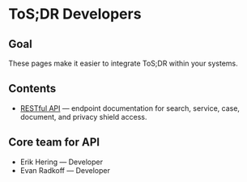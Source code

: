 # ToS;DR Developers

## Goal

These pages make it easier to integrate ToS;DR within your systems.

## Contents
- [RESTful API](restful-api/README.md) — endpoint documentation for search, service, case, document, and privacy shield access.

## Core team for API

- Erik Hering — Developer
- Evan Radkoff — Developer
